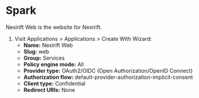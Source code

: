# Spark

Nexirift Web is the website for Nexirift.

1. Visit Applications > Applications > Create With Wizard:
    - **Name:** Nexirift Web
    - **Slug:** web
    - **Group:** Services
    - **Policy engine mode:** All
    - **Provider type:** OAuth2/OIDC (Open Authorization/OpenID Connect)
    - **Authorization flow:** default-provider-authorization-implicit-consent
    - **Client type:** Confidential
    - **Redirect URIs:** None
